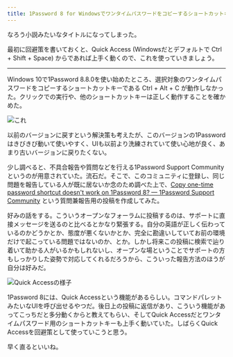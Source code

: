 ```yaml
---
title: 1Password 8 for Windowsでワンタイムパスワードをコピーするショートカットキーが動かない件
---
```

なろう小説みたいなタイトルになってしまった。

最初に回避策を書いておくと、Quick Access (Windowsだとデフォルトで Ctrl + Shift + Space) からであれば上手く動くので、これを使っていきましょう。

* * *

Windows 10で1Password 8.8.0を使い始めたところ、選択対象のワンタイムパスワードをコピーするショートカットキーである Ctrl + Alt + C が動作しなかった。クリックでの実行や、他のショートカットキーは正しく動作することを確かめた。

![](https://lh3.googleusercontent.com/docs/AG8NV2Y20kCNnGSxNk-KHoKJ7b_TA4W_cLTEDWfxYTQ0GGj_0Arix_JiCTak7Vcz5zq4h9gZxTtgqznwwwcu_AOQO8JKNmW9xnXpra7dDFnwNyA4zrfKueMzTPWuHNsTQ2OtsXiwtTWZTD2g0H8sapKOF193pdKkX7Amx_F-1aXFFSClkRfec64VKAT6b3tVLqMp4-P-NGMMdvDxOpEuZFBqTmzpi4qK8zvbuJLJFbNyFY8ZfCiMxUC_x6AQzKmZiWeEYajxhtaEYBtEBLjp1fn2zDWz0QCTLPrOTgS0bAO1HexzIkzpqjxtwR3XRW93u-VrBsWHN5myMZe1NTeDWRJ7f48XAg1jzvyC90PXYgJbsz5PoaFs3M1L_FS0KRuwYo5ug14tb3oACg8NR1O4b3vpSiscMaxNihcxdY4VXe5SZcEt3YVojtvfayZ-OQffm6jhlomTUScxtI-wdbQEe7HJmuILle7RDC4Jbr9S8cjX-8LsBDfiEhFrgk2YZrS6xMoP_r7mzQsJiCwWsMTApKMRPADnciSs4z--YoVkUAqb3PCB1A_tVtrxNSJGEgCRlsDGHt5-KascDVTFTljAUJAnSo3a1GeYQon4UylYtfZCIUXQoxqGBMp7wPxcsYdyruWU16c-_WiT7xlzXo1o_9tvchrHeh26SUuVbCm9femtFwxh3qOkhD37C1MXzfIYMP_m4qJibVShJrmpf1aObYVeGGoxUzauIAulhBMGoA_lLhxrYYK_MnkVi7UbWydCI0q6lIoaNwQs9BkHQMFHPHrFqdRxoWa9s1LXPZ-Wt2CA_MWEl4QCbuHOdJ2rihKyFuB8dQ-1vxvN2rLooCgKfxb8I60UAdkvBac4k4n-7F1EjWqULTtFpNaDDgJQyr8zKg-Ky6P27O18iFTS589koSQHBZJYoMwo-OqQfDaF4XWPBV9_0AY-z77jAQU76rF5ig9Eu4r_PqzHWwJzGpCDI0_U1Ad6IiIv_fMvG-47nizM-NpJqv6NI8geYSvWjCHYFLHmtrkLXR30-PIYd3-L13GqUg1R7K5kdtDz2AQB4bG8b4P3stVZ1CiWIAI3vZXwt5xBfn7HyEjI5MAcls6AcWpkSp1XEFqNVRdBE1S_S8QMlGwMhG7cRhjRxW9AqzFp7BubTTtmCVeOC3RXvfT_ysCDTldnH3Ut5y88p6x3jyOkbGS5mu83zLn99jWeBUUZM_N9ds6WYWtG7oHom8DHfbEaQtqVHbL19MRLI3F8DxJarbi1tTXMsg "これ")

以前のバージョンに戻すという解決策も考えたが、このバージョンの1Passwordはきびきび動いて使いやすく、UIも以前より洗練されていて使い心地が良く、あまり古いバージョンに戻りたくない。

少し調べると、不具合報告や質問などを行える1Password Support Communityというのが用意されていた。流石だ。そこで、このコミュニティに登録し、同じ問題を報告している人が既に居ないか念のため調べた上で、[Copy one-time password shortcut doesn't work on 1Password 8? — 1Password Support Community](https://1password.community/discussion/comment/649927) という質問兼報告用の投稿を作成してみた。

好みの話をする。こういうオープンなフォーラムに投稿するのは、サポートに直接メッセージを送るのと比べるとかなり緊張する。自分の英語が正しく伝わっているのかどうかとか、態度が悪くないかとか、完全に勘違いしていてお前の環境だけで起こっている問題ではないのか、とか。しかし将来この投稿に検索で辿り着いて助かる人がいるかもしれないし、オープンな場ということでサポートの方もしっかりした姿勢で対応してくれるだろうから、こういった報告方法のほうが自分は好みだ。

![](https://lh3.googleusercontent.com/docs/AG8NV2bFP7AJVEVmtkNfPPwjWkPuaxAAWrx5DuPzMpxlca9kMqYZzDWBWTgiB3V3xBjRqNHjP8wTbvVnsXm1SeIQ3gcm3GGQ2rwWTEiiAaRBjXm3_yREIJa2quvt31h5LBDo7lig8b5sBQ9NDfyDB9b7P8tbmMA-1XJNfQVhxsL_CJJjfeR5P8Q2FVDlj4Y_o3Gt7SLjVEVhXmlBPf5UL-wdhKf8LDRZhyieBXfjr2CTsOQ-YAwyYVI76vJMFFFoiXpNqYhZYlWGJqHzzOhMFreZnQAXue9HanR03BZMxWHdEhbFNto6GYxOtBUsNQLJYDgH0Y-irlbi6DzP0li6ybXRfTii6DUjcGMY1b9D5GW5T7_XVG8c81y0pA-aSHTguqU5IcuszACnajl6SFnrze_DpP1Z6m_pEXg5Ih7loGA5uWVb3c7NKOjJw1tbSKIXYMXEis1r984izWbABBoiwdnHrvO1DxCGZh3zAdzAXNJXQ7rcPq4qTJlb-rw8l4mQxTog9ahrK41DFmVihkJoTiY5dxMbqWJt4b-b7OhVOxuc_627v90wNFDmsITYoo760IND6S15Rn4vMi-hQOGtB-13ZKprKrVLBj7rYjuODr0kES5bJRPs84ne3o0lHgrii-Yv1rF9JiY_nGO7ShPc7_uVPO3FU4H4EioZQb2EeAkKnWbeeeD7Nl2CpYPLZsNiZyOFelUa38XunIUMPFD4aH254OQ38UNfB8mSIr6AIwJfY-meeE9brymKZ5MJ3bfG-PASAucEsO889rk5F94-Ck4wl92ko24JbTtY5ZfXXJ-HTVyv_MGjDlWriZfEdK_yPYkyN3GjrVVRexOVj0MVHRl2NgBSj_vKv1Dy7xc9dzHOBoizQWve4JXQv44hOh2-AJhD_jOa5UTr74A2gGQ5Xr4p9ulvv-HhxSPcZzBxxAWCXnQhJRtOiFO-xcVsSYP77r3CBB08IqnusN0PgaTJVODzhxuy05rS4wbHeZs2rMj_b0duVDjruWlXafzZTmZA9_fu8oQq1ac2Cwkj9hM-Oz6vbrvp1H9F7xB6h5xEKgHHlAgCgRlrA0oipeho-WrQGo89aEEsH7rTIAlmIEBMcAaSpNCXFJNhiSp6SHL13lJmup6HLmGdGEi_Kfvr5p6Spzwqm3axl6XLAPtpVmP-p8y2tNrmyFI3T6K-H-38iVC7R-f05XJax7Ek1duhwfJONL4eoxhVQR571uVRmCleMqdo-ATWu_PgP7nkyvwIfwgj4PsIFvhLSQ "Quick Accessの様子")

1Password 8には、Quick Accessという機能があるらしい。コマンドパレットみたいなUIを呼び出せるやつだ。後日上の投稿に返信があり、こういう機能があってこっちだと多分動くからと教えてもらい、そしてQuick Accessだとワンタイムパスワード用のショートカットキーも上手く動いていた。しばらくQuick Accessを回避策として使っていこうと思う。

早く直るといいね。
